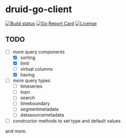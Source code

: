 # druid-go-client

[![Build status](https://github.com/yishanhe/druid-go-client/workflows/Go/badge.svg)](https://github.com/yishanhe/druid-go-client/actions)
[![Go Report Card](https://goreportcard.com/badge/github.com/yishanhe/druid-go-client)](https://goreportcard.com/report/github.com/yishanhe/druid-go-client)
[![License](https://img.shields.io/badge/License-Apache%202.0-blue.svg)](https://opensource.org/licenses/Apache-2.0)




## TODO

- [ ] more query components
  - [x] sorting   
  - [x] limit
  - [ ] virtual columns
  - [x] having
- [ ] more query types
  - [ ] timeseries
  - [ ] topn
  - [ ] search
  - [ ] timeboundary
  - [ ] segmentmetadata
  - [ ] datasourcemetadata
- [ ] constructor methods to set type and default values

and more.